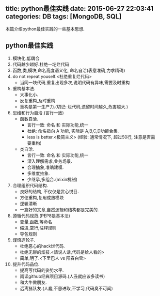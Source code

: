 title: python最佳实践
date: 2015-06-27 22:03:41
categories: DB
tags: [MongoDB, SQL]
---
本篇介绍python最佳实践的一些基本思想.

<!-- more -->


## python最佳实践



1. 模块化,低耦合
2. 代码越少越好.杜绝一坨烂代码
3. 函数,类,模块,命名高度语义化, 命名自洽(表意准确,力求精确)
4. do not repeat youself.<杜绝重复烂代码>
    - 当同一块代码,重复出现多次,说明代码有异味,需要及时重构
5. 重构基本法.
    - 大事化小.
    - 反复重构,及时重构
    - 重构是第一生产力.(切记: 烂代码,遗留时间越久,危害越大.)
6. 思维和行为自洽.(言行一致)
    - 函数自洽.
        - 言行一致: 命名 和 实际功能,统一
        - 杜绝: 命名指向 A 功能, 实际是 A,B,C,D功能合集.
        - less is better.<极简主义> (经验: 通常情况下, 超过50行, 注意是否需要重构)
    - 类自洽.
        - 言行一致: 命名 和 实际功能,统一
        - 深入理解需求,业务场景.
        - 合理抽象,准确建模.
        - 多维度抽象.
        - 少继承,多组合.(mixin机制)
7. 合理组织代码结构.
    - 良好的结构, 不仅仅是赏心悦目.
    - 方便重构,复用成熟模块
    - 逻辑清晰
    - 一篇好的文章,自然逻辑和结构都是完美的.
8. 遵循代码规范.(PEP8是基本法)
    - 变量,函数,等命名
    - 缩进,空行,注释规则
    - 导包规则
9. 谨慎造轮子.
    - 杜绝恶心的hack烂代码.
    - 杜绝无聊的炫技.<请说人话,代码是给人看的>
    - 简单,明了.<下里巴人 vs 阳春白雪>
10. 提升代码品位.
    - 提高写代码的姿势水平.
    - 阅读github经典项目源码.(人丑就应该多读书)
    - 和大牛做朋友.
    - 远离猪队友.(人蠢,不思进取,不学习,代码臭不可闻)
    
